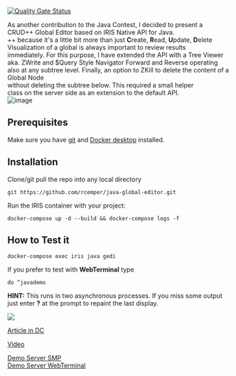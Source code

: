 [![Quality Gate Status](https://community.objectscriptquality.com/api/project_badges/measure?project=intersystems_iris_community%2Fjava-global-editor&metric=alert_status)](https://community.objectscriptquality.com/dashboard?id=intersystems_iris_community%2Fjava-global-editor)

As another contribution to the Java Contest, I decided to present a   
CRUD++ Global Editor based on IRIS Native API for Java.  
++ because it's a little bit more than just **C**reate, **R**ead, **U**pdate, **D**elete  
Visualization of a global is always important to review results   
immediately. For this purpose, I have extended the API with a Tree Viewer     
aka. ZWrite and $Query Style Navigator Forward and Reverse operating  
also at any subtree level.
Finally, an option to ZKill to delete the content of a Global Node   
without deleting the subtree below. This required a small helper   
class on the server side as an extension to the default API.   
![image](https://github.com/rcemper/java-global-editor/assets/146277387/a8851c94-823b-4f13-861f-1189b065abc6)

## Prerequisites
Make sure you have [git](https://git-scm.com/book/en/v2/Getting-Started-Installing-Git) and [Docker desktop](https://www.docker.com/products/docker-desktop) installed.

## Installation 
Clone/git pull the repo into any local directory
````
git https://github.com/rcemper/java-global-editor.git
````
Run the IRIS container with your project: 
````
docker-compose up -d --build && docker-compose logs -f
````
## How to Test it
````
docker-compose exec iris java gedi
````
If you prefer to test with **WebTerminal** type
````
do ^javademo
````
**HINT:**
This runs in two asynchronous processes. If you miss some output  
just enter **?** at the prompt to repaint the last display.

<img widht="600" src="https://github.com/rcemper/java-global-editor/assets/146277387/16b4e6ee-dc61-4b11-972a-69459beedd5f">     
  
[Article in DC](https://community.intersystems.com/post/java-global-editor)

[Video](https://youtu.be/FE4MMGFkp4A)    

[Demo Server SMP](https://ava-global-editor.demo.community.intersystems.com/csp/sys/UtilHome.csp)    
[Demo Server WebTerminal](https://ava-global-editor.community.intersystems.com/terminal/)     

